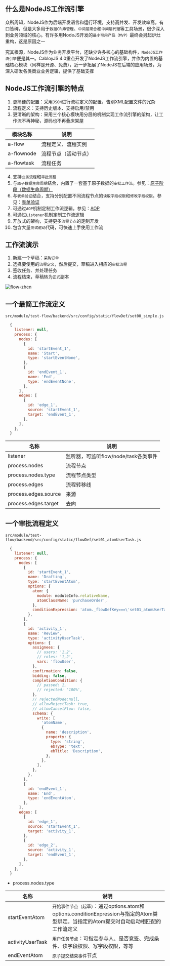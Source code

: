 ## 什么是NodeJS工作流引擎
 
众所周知，NodeJS作为后端开发语言和运行环境，支持高并发、开发效率高，有口皆碑，但是大多用于`数据CRUD管理`、`中间层聚合`和`中间层代理`等工具场景，很少深入到业务领域的核心。有许多用NodeJS开发的`最小可用产品（MVP）`最终会另起炉灶重构，这是原因之一

究其根源，NodeJS作为业务开发平台，还缺少许多核心的基础构件，`NodeJS工作流引擎`便是其一。CabloyJS 4.0重点开发了NodeJS工作流引擎，并作为内置的基础核心模块（同样是开源、免费），近一步拓展了NodeJS在后端的应用场景，为深入研发各类商业业务逻辑，提供了基础支撑

## NodeJS工作流引擎的特点

1. 更简便的配置：采用`JSON`进行流程定义的配置，告别XML配置文件的冗杂
2. 流程定义：支持历史版本、支持启用/禁用
3. 更清晰的架构：采用三个核心模块用分层的机制实现工作流引擎的架构，让工作流不再神秘，源码也不再叠床架屋

|模块名称|说明|
|-|-|
|a-flow|流程定义、流程实例|
|a-flownode|流程节点（活动节点）|
|a-flowtask|流程任务|

4. 支持`业务流程`和`审批流程` 
5. 与`原子数据生命周期`结合，内置了一套基于原子数据的`审批工作流`。参见：[原子阶段（数据生命周期）](https://cabloy.com/zh-cn/articles/atom-stage.html)	
6. 与`表单验证`结合，支持分别配置不同流程节点的`读取字段权限`和`修改字段权限`。参见：[表单验证](https://cabloy.com/zh-cn/articles/form-validation.html)
7. 可通过`AOP`机制定制工作流逻辑。参见：[AOP](https://cabloy.com/zh-cn/articles/aop.html)
8. 可通过`Listener`机制定制工作流逻辑
9. 开放式的架构，支持更多`流程节点`的定制开发
10. 包含大量`测试驱动`代码，可快速上手使用工作流

## 工作流演示

1. 新建一个草稿：`采购订单`
2. 选择要使用的`流程定义`，然后提交，草稿进入相应的`审批流程`
3. 签收任务、并处理任务
4. 流程结束，草稿转为`正式`副本

![flow-zhcn](https://admin.cabloy.com/api/a/file/file/download/a2e337ef9450431cbd130f8da48eb392.gif)

## 一个最简工作流定义

`src/module/test-flow/backend/src/config/static/flowDef/set00_simple.js`

``` javascript
  {
    listener: null,
    process: {
      nodes: [
        {
          id: 'startEvent_1',
          name: 'Start',
          type: 'startEventNone',
        },
        {
          id: 'endEvent_1',
          name: 'End',
          type: 'endEventNone',
        },
      ],
      edges: [
        {
          id: 'edge_1',
          source: 'startEvent_1',
          target: 'endEvent_1',
        },
      ],
    },
  }
```

|名称|说明|
|-|-|
|listener|监听器，可监听flow/node/task各类事件|
|process.nodes|流程节点|
|process.nodes.type|流程节点类型|
|process.edges|流程转移线|
|process.edges.source|来源|
|process.edges.target|去向|

## 一个审批流程定义

`src/module/test-flow/backend/src/config/static/flowDef/set01_atomUserTask.js`

``` javascript
  {
    listener: null,
    process: {
      nodes: [
        {
          id: 'startEvent_1',
          name: 'Drafting',
          type: 'startEventAtom',
          options: {
            atom: {
              module: moduleInfo.relativeName,
              atomClassName: 'purchaseOrder',
            },
            conditionExpression: 'atom._flowDefKey===\'set01_atomUserTask\'',
          },
        },
        {
          id: 'activity_1',
          name: 'Review',
          type: 'activityUserTask',
          options: {
            assignees: {
              // users: '1,2',
              // roles: '1,2',
              vars: 'flowUser',
            },
            confirmation: false,
            bidding: false,
            completionCondition: {
              // passed: 1,
              // rejected: '100%',
            },
            // rejectedNode:null,
            // allowRejectTask: true,
            // allowCancelFlow: false,
            schema: {
              write: [
                'atomName',
                {
                  name: 'description',
                  property: {
                    type: 'string',
                    ebType: 'text',
                    ebTitle: 'Description',
                  },
                },
              ],
            },
          },
        },
        {
          id: 'endEvent_1',
          name: 'End',
          type: 'endEventAtom',
        },
      ],
      edges: [
        {
          id: 'edge_1',
          source: 'startEvent_1',
          target: 'activity_1',
        },
        {
          id: 'edge_2',
          source: 'activity_1',
          target: 'endEvent_1',
        },
      ],
    },
  }
```

* process.nodes.type

|名称|说明|
|-|-|
|startEventAtom|`开始事件节点（起草）`：通过options.atom和options.conditionExpression与指定的Atom类型绑定。当指定的Atom提交时自动启动相匹配的工作流定义|
|activityUserTask|`用户任务节点`：可指定参与人、是否竞签、完成条件、读字段权限、写字段权限，等等|
|endEventAtom|`原子提交结束事件`节点|

